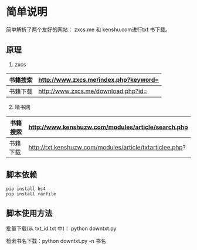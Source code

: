 # 简单说明
简单解析了两个友好的网站： zxcs.me 和 kenshu.com进行txt 书下载。

## 原理
1. zxcs

书籍搜索| http://www.zxcs.me/index.php?keyword=
--|--
书籍下载|http://www.zxcs.me/download.php?id=

2. 啃书网

书籍搜索| http://www.kenshuzw.com/modules/article/search.php
--|--
书籍下载|http://txt.kenshuzw.com/modules/article/txtarticlee.php?

## 脚本依赖

```
pip install bs4
pip install rarfile
```

## 脚本使用方法

批量下载(从 txt_id.txt 中)： python downtxt.py

检索书名下载：python downtxt.py -n 书名